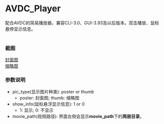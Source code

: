 # AVDC_Player
 配合AVDC的简易播放器，兼容CLI-3.0、GUI-3.93及以后版本。双击播放、鼠标悬停显示信息。<br><br>
 
### 截图
[封面图](https://www.s2tu.com/images/2020/04/02/AVDC_Player_postere637510ce3c4823b.png)<br>
[缩略图](https://www.s2tu.com/images/2020/04/02/AVDC_Player_thumb2828697cbd5b7d9b.png)<br>

### 参数说明
* pic_type(显示图片种类): poster or thumb <br>
    * poster: 封面图; thumb: 缩略图 <br>
* show_info(鼠标悬浮显示信息): 1 or 0 <br>
    * 1: 显示; 0: 不显示 <br>
* movie_path(视频路径): 界面左侧会显示**movie_path**下的**两层目录**。
